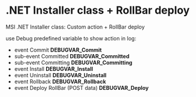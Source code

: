 # .NET Installer class + RollBar deploy
MSI .NET Installer class: Custom action + RollBar deploy

use Debug predefined variable to show action in log:
* event Commit __DEBUGVAR_Commit__
* sub-event Committed __DEBUGVAR_Committed__
* sub-event Committing __DEBUGVAR_Committing__
* event Install __DEBUGVAR_Install__
* event Uninstall __DEBUGVAR_Uninstall__
* event Rollback __DEBUGVAR_Rollback__
* event Deploy RollBar (POST data) __DEBUGVAR_Deploy__
